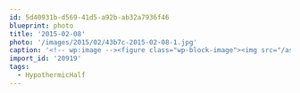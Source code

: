 ```yaml
---
id: 5d40931b-d569-41d5-a92b-ab32a7936f46
blueprint: photo
title: '2015-02-08'
photo: '/images/2015/02/43b7c-2015-02-08-1.jpg'
caption: '<!-- wp:image --><figure class="wp-block-image"><img src="/assets/images/2015/02/43b7c-2015-02-08-1.jpg" /></figure><!-- /wp:image --><!-- wp:paragraph --><p>Oh just ran a half marathon today. #HypothermicHalf</p><!-- /wp:paragraph -->'
import_id: '20919'
tags:
  - HypothermicHalf
---
```

